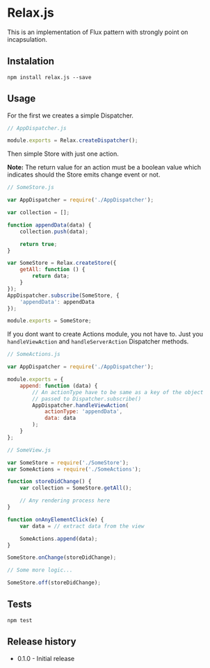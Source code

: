 Relax.js
========

This is an implementation of Flux pattern with strongly point on incapsulation.

## Instalation

    npm install relax.js --save

## Usage

For the first we creates a simple Dispatcher.
```javascript
// AppDispatcher.js

module.exports = Relax.createDispatcher();
```

Then simple Store with just one action.

**Note:** The return value for an action must be a boolean value which indicates should the Store emits change event or not.
```javascript
// SomeStore.js

var AppDispatcher = require('./AppDispatcher');

var collection = [];

function appendData(data) {
    collection.push(data);

    return true;
}

var SomeStore = Relax.createStore({
    getAll: function () {
        return data;
    }
});
AppDispatcher.subscribe(SomeStore, {
    'appendData': appendData
});

module.exports = SomeStore;
```

If you dont want to create Actions module, you not have to. Just you ```handleViewAction``` and ```handleServerAction``` Dispatcher methods.
```javascript
// SomeActions.js

var AppDispatcher = require('./AppDispatcher');

module.exports = {
    append: function (data) {
        // An actionType have to be same as a key of the object
        // passed to Dispatcher.subscribe()
        AppDispatcher.handleViewAction(
            actionType: 'appendData',
            data: data
        );
    }
};
```

```javascript
// SomeView.js

var SomeStore = require('./SomeStore');
var SomeActions = require('./SomeActions');

function storeDidChange() {
    var collection = SomeStore.getAll();

    // Any rendering process here
}

function onAnyElementClick(e) {
    var data = // extract data from the view

    SomeActions.append(data);
}

SomeStore.onChange(storeDidChange);

// Some more logic...

SomeStore.off(storeDidChange);
```

## Tests

    npm test

## Release history

* 0.1.0 - Initial release